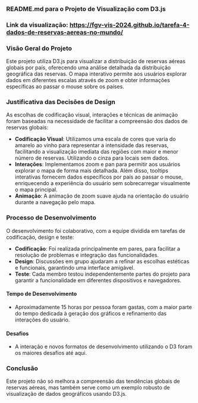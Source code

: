 


### README.md para o Projeto de Visualização com D3.js
### Link da visualização: <https://fgv-vis-2024.github.io/tarefa-4-dados-de-reservas-aereas-no-mundo/>
### Visão Geral do Projeto

Este projeto utiliza D3.js para visualizar a distribuição de reservas aéreas globais por país, oferecendo uma análise detalhada da distribuição geográfica das reservas. O mapa interativo permite aos usuários explorar dados em diferentes escalas através de zoom e obter informações específicas ao passar o mouse sobre os países.

### Justificativa das Decisões de Design

As escolhas de codificação visual, interações e técnicas de animação foram baseadas na necessidade de facilitar a compreensão dos dados de reservas globais:
- **Codificação Visual**: Utilizamos uma escala de cores que varia do amarelo ao vinho para representar a intensidade das reservas, facilitando a visualização imediata das regiões com maior e menor número de reservas. Utilizando o cinza para locais sem dados.
- **Interações**: Implementamos zoom e pan para permitir aos usuários explorar o mapa de forma mais detalhada. Além disso, tooltips interativas fornecem dados específicos por país ao passar o mouse, enriquecendo a experiência do usuário sem sobrecarregar visualmente o mapa principal.
- **Animação**: A animação de zoom suave ajuda na orientação do usuário durante a navegação pelo mapa.

### Processo de Desenvolvimento

O desenvolvimento foi colaborativo, com a equipe dividida em tarefas de codificação, design e teste:
- **Codificação**: Foi realizada principalmente em pares, para facilitar a resolução de problemas e integração das funcionalidades.
- **Design**: Discussões em grupo ajudaram a refinar as escolhas estéticas e funcionais, garantindo uma interface amigável.
- **Teste**: Cada membro testou independentemente partes do projeto para garantir a funcionalidade em diferentes dispositivos e navegadores.

#### Tempo de Desenvolvimento
- Aproximadamente 15 horas por pessoa foram gastas, com a maior parte do tempo dedicada à geração dos gráficos e refinamento das interações do usuário.

#### Desafios
- A interação e novos formatos de desenvolvimento utilizando o D3 foram os maiores desafios até aqui.

### Conclusão

Este projeto não só melhora a compreensão das tendências globais de reservas aéreas, mas também serve como um exemplo robusto de visualização de dados geográficos usando D3.js.
